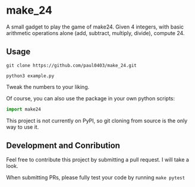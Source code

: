 # make_24
A small gadget to play the game of make24.
Given 4 integers, with basic arithmetic operations alone (add, subtract, multiply, divide), compute 24.


## Usage
`git clone https://github.com/paul0403/make_24.git`

`python3 example.py`

Tweak the numbers to your liking.

Of course, you can also use the package in your own python scripts:
```python
import make24
```

This project is not currently on PyPI, so git cloning from source is the only way to use it. 


## Development and Conribution
Feel free to contribute this project by submitting a pull request. 
I will take a look.

When submitting PRs, please fully test your code by running 
`make pytest`